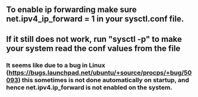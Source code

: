 ## To enable ip forwarding make sure net.ipv4_ip_forward = 1 in your sysctl.conf file.
## If it still does not work, run "sysctl -p" to make your system read the conf values from the file
### It seems like due to a bug in Linux (https://bugs.launchpad.net/ubuntu/+source/procps/+bug/50093) this sometimes is not done automatically on startup, and hence net.ipv4.ip_forward is not enabled on the system.
